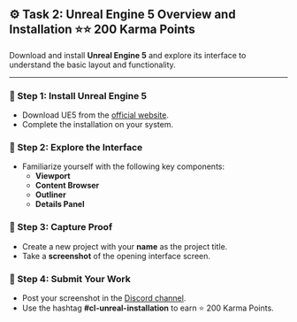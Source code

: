 ## ⚙️ Task 2: Unreal Engine 5 Overview and Installation ⭐⭐ 200 Karma Points  

Download and install **Unreal Engine 5** and explore its interface to understand the basic layout and functionality.  

---

### 📌 Step 1: Install Unreal Engine 5  
- Download UE5 from the [official website](https://www.unrealengine.com).  
- Complete the installation on your system.  

### 📌 Step 2: Explore the Interface  
- Familiarize yourself with the following key components:  
  - **Viewport**  
  - **Content Browser**  
  - **Outliner**  
  - **Details Panel**  

### 📌 Step 3: Capture Proof  
- Create a new project with your **name** as the project title.  
- Take a **screenshot** of the opening interface screen.  

### 📌 Step 4: Submit Your Work  
- Post your screenshot in the [Discord channel](https://discord.com/channels/771670169691881483/1315007911449071706).  
- Use the hashtag **#cl-unreal-installation** to earn ⭐ 200 Karma Points.
